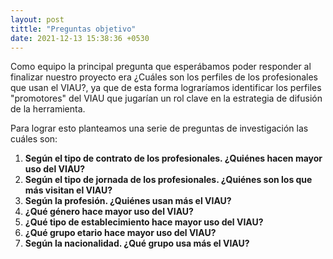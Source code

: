 ```yaml
---
layout: post
tittle: "Preguntas objetivo"
date: 2021-12-13 15:38:36 +0530
---
```

Como equipo la principal pregunta que esperábamos poder responder al finalizar nuestro proyecto era ¿Cuáles son los perfiles de los profesionales que usan el VIAU?, ya que de esta forma lograríamos identificar los perfiles "promotores" del VIAU que jugarían un rol clave en la estrategia de difusión de la herramienta. 

Para lograr esto planteamos una serie de preguntas de investigación las cuáles son:

1. **Según el tipo de contrato de los profesionales. ¿Quiénes hacen mayor uso del VIAU?**
2. **Según el tipo de jornada de los profesionales. ¿Quiénes son los que más visitan el VIAU?**
3. **Según la profesión. ¿Quiénes usan más el VIAU?**
4. **¿Qué género hace mayor uso del VIAU?** 
5. **¿Qué tipo de establecimiento hace mayor uso del VIAU?**
6. **¿Qué grupo etario hace mayor uso del VIAU?**
7. **Según la nacionalidad. ¿Qué grupo usa más el VIAU?**

